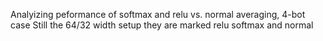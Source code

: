 Analyizing peformance of softmax and relu vs. normal averaging, 4-bot case
Still the 64/32 width setup
they are marked relu softmax and normal